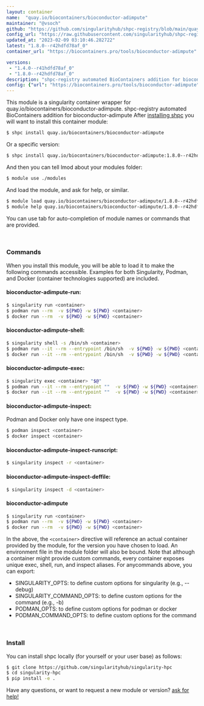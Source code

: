 ```yaml
---
layout: container
name:  "quay.io/biocontainers/bioconductor-adimpute"
maintainer: "@vsoch"
github: "https://github.com/singularityhub/shpc-registry/blob/main/quay.io/biocontainers/bioconductor-adimpute/container.yaml"
config_url: "https://raw.githubusercontent.com/singularityhub/shpc-registry/main/quay.io/biocontainers/bioconductor-adimpute/container.yaml"
updated_at: "2023-02-09 03:10:46.282722"
latest: "1.8.0--r42hdfd78af_0"
container_url: "https://biocontainers.pro/tools/bioconductor-adimpute"

versions:
 - "1.4.0--r41hdfd78af_0"
 - "1.8.0--r42hdfd78af_0"
description: "shpc-registry automated BioContainers addition for bioconductor-adimpute"
config: {"url": "https://biocontainers.pro/tools/bioconductor-adimpute", "maintainer": "@vsoch", "description": "shpc-registry automated BioContainers addition for bioconductor-adimpute", "latest": {"1.8.0--r42hdfd78af_0": "sha256:5055a64eb040e9e13877a0e618edca610b8b0e32f7291f8907689d758cdaaf3a"}, "tags": {"1.4.0--r41hdfd78af_0": "sha256:ebcf5db69ec9401d810212cc32f7e584f4c76f70a5eb0394ea60beb61c1b5772", "1.8.0--r42hdfd78af_0": "sha256:5055a64eb040e9e13877a0e618edca610b8b0e32f7291f8907689d758cdaaf3a"}, "docker": "quay.io/biocontainers/bioconductor-adimpute"}
---
```


This module is a singularity container wrapper for quay.io/biocontainers/bioconductor-adimpute.
shpc-registry automated BioContainers addition for bioconductor-adimpute
After [installing shpc](#install) you will want to install this container module:


```bash
$ shpc install quay.io/biocontainers/bioconductor-adimpute
```

Or a specific version:

```bash
$ shpc install quay.io/biocontainers/bioconductor-adimpute:1.8.0--r42hdfd78af_0
```

And then you can tell lmod about your modules folder:

```bash
$ module use ./modules
```

And load the module, and ask for help, or similar.

```bash
$ module load quay.io/biocontainers/bioconductor-adimpute/1.8.0--r42hdfd78af_0
$ module help quay.io/biocontainers/bioconductor-adimpute/1.8.0--r42hdfd78af_0
```

You can use tab for auto-completion of module names or commands that are provided.

<br>

### Commands

When you install this module, you will be able to load it to make the following commands accessible.
Examples for both Singularity, Podman, and Docker (container technologies supported) are included.

#### bioconductor-adimpute-run:

```bash
$ singularity run <container>
$ podman run --rm  -v ${PWD} -w ${PWD} <container>
$ docker run --rm  -v ${PWD} -w ${PWD} <container>
```

#### bioconductor-adimpute-shell:

```bash
$ singularity shell -s /bin/sh <container>
$ podman run --it --rm --entrypoint /bin/sh  -v ${PWD} -w ${PWD} <container>
$ docker run --it --rm --entrypoint /bin/sh  -v ${PWD} -w ${PWD} <container>
```

#### bioconductor-adimpute-exec:

```bash
$ singularity exec <container> "$@"
$ podman run --it --rm --entrypoint ""  -v ${PWD} -w ${PWD} <container> "$@"
$ docker run --it --rm --entrypoint ""  -v ${PWD} -w ${PWD} <container> "$@"
```

#### bioconductor-adimpute-inspect:

Podman and Docker only have one inspect type.

```bash
$ podman inspect <container>
$ docker inspect <container>
```

#### bioconductor-adimpute-inspect-runscript:

```bash
$ singularity inspect -r <container>
```

#### bioconductor-adimpute-inspect-deffile:

```bash
$ singularity inspect -d <container>
```



#### bioconductor-adimpute

```bash
$ singularity run <container>
$ podman run --rm  -v ${PWD} -w ${PWD} <container>
$ docker run --rm  -v ${PWD} -w ${PWD} <container>
```


In the above, the `<container>` directive will reference an actual container provided
by the module, for the version you have chosen to load. An environment file in the
module folder will also be bound. Note that although a container
might provide custom commands, every container exposes unique exec, shell, run, and
inspect aliases. For anycommands above, you can export:

 - SINGULARITY_OPTS: to define custom options for singularity (e.g., --debug)
 - SINGULARITY_COMMAND_OPTS: to define custom options for the command (e.g., -b)
 - PODMAN_OPTS: to define custom options for podman or docker
 - PODMAN_COMMAND_OPTS: to define custom options for the command

<br>

### Install

You can install shpc locally (for yourself or your user base) as follows:

```bash
$ git clone https://github.com/singularityhub/singularity-hpc
$ cd singularity-hpc
$ pip install -e .
```

Have any questions, or want to request a new module or version? [ask for help!](https://github.com/singularityhub/singularity-hpc/issues)
